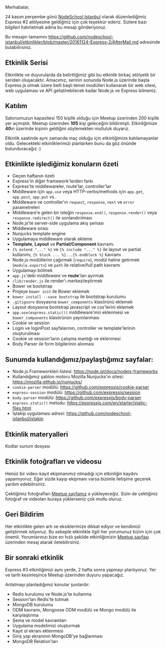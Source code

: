 Merhabalar,

24 kasım perşembe günü [NodeSchool Istanbul](http://nodeschool.ist/) olarak düzenlediğimiz Express #2 atölyesine geldiğiniz için çok teşekkür ederiz. Sizlere bazı bilgileri hatırlatmak adına bu mesajı gönderiyoruz.

Bu mesajın tamamını https://github.com/nodeschool-istanbul/etkinlikler/blob/master/20161124-Express-2/AfterMail.md adresinde bulabilirsiniz.

## Etkinlik Serisi

Etkinlikte ve duyurularda da belirttiğimiz gibi bu etkinlik birkaç atölyelik bir seriden oluşacaktır.
Amacımız, serinin sonunda Node.js üzerinde başta Express.js olmak üzere belli başlı temel modülleri kullanarak bir web sitesi, web uygulaması ve API geliştirebilecek kadar Node.js ve Express bilmeniz.

## Katılım

Salonumuzun kapasitesi 150 kişilik olduğu için Meetup üzerinden 200 kişilik yer açmıştık. Meetup üzerinden **105** kişi geleceğini bildirmişti. Etkinliğimize **40**ın üzerinde kişinin geldiğini söylemekten mutluluk duyarız.

Etkinlik saatinde aynı zamanda maç olduğu için etkinliğimize katılamayanlar oldu. Gelecekteki etkinliklerimizi planlarken bunu da göz önünde bulunduracağız :)

## Etkinlikte işlediğimiz konuların özeti

* Geçen haftanın özeti
* Express'in diğer framework'lerden farkı
* Express'te middlewareler, route'lar, controller'lar
 * Middleware için `app.use` veya HTTP-verbs/methods için `app.get`, `app.post`, `app.put` vs..
 * Middleware ve controller'ın `request`, `response`, `next` ve `error` parametreleri
 * Middleware'e gelen bir isteğin `response.end()`, `response.render()` veya `response.redirect()` ile sonlandırılması
 * Node.js'te server-side uygulama akış şeması
 * Middleware sırası
* Nunjucks template engine
 * Uygulamaya middleware olarak ekleme
 * **Template**, **Layout** ve **Partial/Component** kavramı
 * `{% extend "..." %}` ve `{% include "..." %}` ile layout ve partial kullanımı, `{% block ... %}...{% endblock %}` kavramı
* Node.js modüllerini çağırmak (`require`), modül haline getirmek (`module.exports`) ve `path` ile relative/full path kavramı
* Uygulamayı bölmek
 * `app.js`'deki *middleware* ve **route**'ları ayırmak
 * `/lib/render.js` ile render'ı merkezileştirmek
* Bower ve bootstrap
 * Projeye `bower init` ile Bower eklemek
 * `bower install --save bootstrap` ile bootstrap kurulumu
 * `.gitignore` dosyasına `bower_components` klasörünü eklemek
 * Layout dosyasına bootstrap javascript ve css'lerini eklemek
 * `app.use(express.static())` middleware'inin eklenmesi ve `bower_components` klasörünün yayınlanması
* Cookie ve session
 * Login ve loginPost sayfalarının, controller ve template'lerinin oluşturulması
 * Cookie ve session'ların çalışma mantığı ve eklenmesi
 * Body Parser ile form bilgilerinin alınması

## Sunumda kullandığımız/paylaştığımız sayfalar:

- Node.js Frameworkleri listesi: https://node.ist/docs/nodejs-frameworks
- Kullandığımız şablon motoru Mozilla Nunjucks'ın sitesi: https://mozilla.github.io/nunjucks/
- `cookie-parser` modülü: https://github.com/expressjs/cookie-parser
- `express-session` modülü: https://github.com/expressjs/session
- `body-parser` modülü: https://github.com/expressjs/body-parser
- `express.static()` metodu: https://expressjs.com/en/starter/static-files.html   
- İştakip uygulaması adresi: https://github.com/nodeschool-istanbul/istakip

## Etkinlik materyalleri

Kodlar
sunum dosyası


## Etkinlik fotoğrafları ve videosu

Henüz bir video-kayıt ekipmanımız olmadığı için etkinliğin kaydını yapamıyoruz. Eğer sizde kayıp ekipmanı varsa bizimle iletişime geçerek yardım edebilirsiniz.

Çektiğimiz fotoğrafları [Meetup sayfamız](https://www.meetup.com/nodeschool-istanbul/events/235619166/) a yükleyeceğiz. Sizin de çektiğiniz fotoğraf ve videoları buraya yüklerseniz çok mutlu oluruz.

## Geri Bildirim

Her etkinlikte gelen artı ve eksiklerimize dikkat ediyor ve kendimizi geliştirmek istiyoruz. Bu sebeple etkinlikle ilgili her yorumunuz bizim için çok önemli.
Yorumlarınızı bize en hızlı şekilde etkinliğimizin [Meetup sayfası](https://www.meetup.com/nodeschool-istanbul/events/235619166/) üzerinden mesaj atarak iletebilirsiniz.

## Bir sonraki etkinlik

Express #3 etkinliğimizi aynı yerde, 2 hafta sonra yapmayı planlıyoruz. Yer ve tarih kesinleşince Meetup üzerinden duyuru yapacağız.

Anlatmayı planladığımız konular şunlardır:
- Redis kurulumu ve Node.js'te kullanma
 - Session'ları Redis'te tutmak
- MongoDB kurulumu
 - ODM kavramı, Mongoose ODM modülü ve Mongo modülü ile karşılaştırma
 - Şema ve model kavramları
 - Uygulama modelimizi oluşturmak
- Kayıt ol ekranı eklenmesi
- Giriş yap ekranının MongoDB'ye bağlanması
- MongoDB Relation'ları
